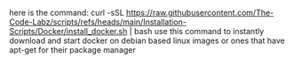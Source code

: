here is the command: 
curl -sSL https://raw.githubusercontent.com/The-Code-Labz/scripts/refs/heads/main/Installation-Scripts/Docker/install_docker.sh | bash
use this command to instantly download and start docker on debian based linux images or ones that have apt-get for their package manager 